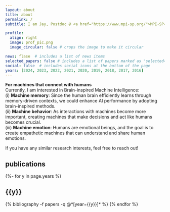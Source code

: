 ```yaml
---
layout: about
title: about
permalink: /
subtitle: I am Jay, Postdoc @ <a href="https://www.mpi-sp.org/">MPI-SP</a>

profile:
  align: right
  image: prof_pic.png
  image_circular: false # crops the image to make it circular

news: flase  # includes a list of news items
selected_papers: false # includes a list of papers marked as "selected={true}"
social: false  # includes social icons at the bottom of the page
years: [2024, 2023, 2022, 2021, 2020, 2019, 2018, 2017, 2016]
---
```

**For machines that connect with humans**  
Currently, I am interested in Brain-inspired Machine Intelligence:  
(i) **Machine memory**: Since the human brain efficiently learns through memory-driven contexts, we could enhance AI performance by adopting brain-inspired methods.  
(ii) **Machine behavior**: As interactions with machines become more important, creating machines that make decisions and act like humans becomes crucial.  
(iii) **Machine emotion**: Humans are emotional beings, and the goal is to create empathetic machines that can understand and share human emotions.  

If you have any similar research interests, feel free to reach out!

<div class="clearfix">
</div>

<div class="publications">
<h2>publications</h2>
{%- for y in page.years %}
  <h2 class="year">{{y}}</h2>
  {% bibliography -f papers -q @*[year={{y}}]* %}
{% endfor %}

</div>

